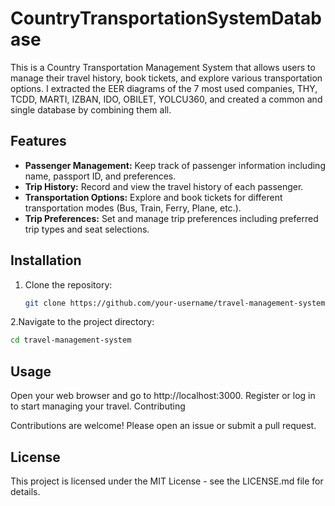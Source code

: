 # CountryTransportationSystemDatabase

This is a Country Transportation Management System that allows users to manage their travel history, book tickets, and explore various transportation options.
I extracted the EER diagrams of the 7 most used companies, THY, TCDD, MARTI, IZBAN, IDO, OBILET, YOLCU360, and created a common and single database by combining them all.

## Features

- **Passenger Management:** Keep track of passenger information including name, passport ID, and preferences.
- **Trip History:** Record and view the travel history of each passenger.
- **Transportation Options:** Explore and book tickets for different transportation modes (Bus, Train, Ferry, Plane, etc.).
- **Trip Preferences:** Set and manage trip preferences including preferred trip types and seat selections.

## Installation

1. Clone the repository:

   ```bash
   git clone https://github.com/your-username/travel-management-system.git

2.Navigate to the project directory:

  ```bash
  cd travel-management-system
```

  
## Usage

Open your web browser and go to http://localhost:3000.
Register or log in to start managing your travel.
Contributing

Contributions are welcome! Please open an issue or submit a pull request.

## License

This project is licensed under the MIT License - see the LICENSE.md file for details.
